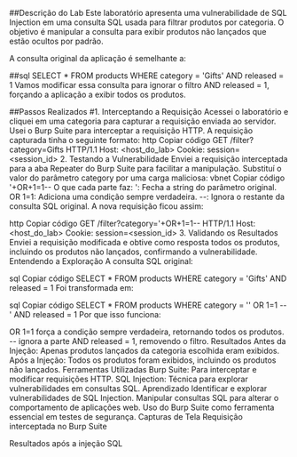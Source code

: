 ##Descrição do Lab
Este laboratório apresenta uma vulnerabilidade de SQL Injection em uma consulta SQL usada para filtrar produtos por categoria. O objetivo é manipular a consulta para exibir produtos não lançados que estão ocultos por padrão.

A consulta original da aplicação é semelhante a:

##sql
SELECT * FROM products WHERE category = 'Gifts' AND released = 1
Vamos modificar essa consulta para ignorar o filtro AND released = 1, forçando a aplicação a exibir todos os produtos.

##Passos Realizados
#1. Interceptando a Requisição
Acessei o laboratório e cliquei em uma categoria para capturar a requisição enviada ao servidor.
Usei o Burp Suite para interceptar a requisição HTTP. A requisição capturada tinha o seguinte formato:
http
Copiar código
GET /filter?category=Gifts HTTP/1.1
Host: <host_do_lab>
Cookie: session=<session_id>
2. Testando a Vulnerabilidade
Enviei a requisição interceptada para a aba Repeater do Burp Suite para facilitar a manipulação.
Substituí o valor do parâmetro category por uma carga maliciosa:
vbnet
Copiar código
'+OR+1=1--
O que cada parte faz:
': Fecha a string do parâmetro original.
OR 1=1: Adiciona uma condição sempre verdadeira.
--: Ignora o restante da consulta SQL original.
A nova requisição ficou assim:

http
Copiar código
GET /filter?category='+OR+1=1-- HTTP/1.1
Host: <host_do_lab>
Cookie: session=<session_id>
3. Validando os Resultados
Enviei a requisição modificada e obtive como resposta todos os produtos, incluindo os produtos não lançados, confirmando a vulnerabilidade.
Entendendo a Exploração
A consulta SQL original:

sql
Copiar código
SELECT * FROM products WHERE category = 'Gifts' AND released = 1
Foi transformada em:

sql
Copiar código
SELECT * FROM products WHERE category = '' OR 1=1 -- ' AND released = 1
Por que isso funciona:

OR 1=1 força a condição sempre verdadeira, retornando todos os produtos.
-- ignora a parte AND released = 1, removendo o filtro.
Resultados
Antes da Injeção: Apenas produtos lançados da categoria escolhida eram exibidos.
Após a Injeção: Todos os produtos foram exibidos, incluindo os produtos não lançados.
Ferramentas Utilizadas
Burp Suite: Para interceptar e modificar requisições HTTP.
SQL Injection: Técnica para explorar vulnerabilidades em consultas SQL.
Aprendizado
Identificar e explorar vulnerabilidades de SQL Injection.
Manipular consultas SQL para alterar o comportamento de aplicações web.
Uso do Burp Suite como ferramenta essencial em testes de segurança.
Capturas de Tela
Requisição interceptada no Burp Suite

Resultados após a injeção SQL
